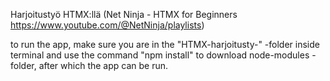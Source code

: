 Harjoitustyö HTMX:llä (Net Ninja - HTMX for Beginners https://www.youtube.com/@NetNinja/playlists)

to run the app, make sure you are in the "HTMX-harjoitusty-" -folder inside terminal and use the command "npm install" to download node-modules -folder, after which the app can be run.
